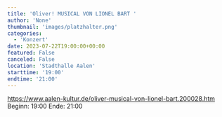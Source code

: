 ```yaml
---
title: 'Oliver! MUSICAL VON LIONEL BART '
author: 'None'
thumbnail: 'images/platzhalter.png'
categories:
  - 'Konzert'
date: 2023-07-22T19:00:00+00:00
featured: False
canceled: False
location: 'Stadthalle Aalen'
starttime: '19:00'
endtime: '21:00'
---
```

https://www.aalen-kultur.de/oliver-musical-von-lionel-bart.200028.htm
Beginn: 19:00
 Ende: 21:00